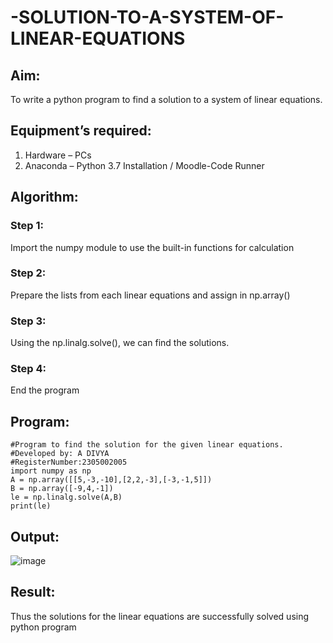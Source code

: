 # -SOLUTION-TO-A-SYSTEM-OF-LINEAR-EQUATIONS
## Aim:
To write a python program to find a solution to a system of linear equations.
## Equipment’s required:
1. 	Hardware – PCs
2. 	Anaconda – Python 3.7 Installation / Moodle-Code Runner
## Algorithm:
### Step 1: 
Import the numpy module to use the built-in functions for calculation
### Step 2: 
Prepare the lists from each linear equations and assign in np.array()
### Step 3: 
Using the np.linalg.solve(), we can find the solutions.
### Step 4: 
End the program
## Program:
```
#Program to find the solution for the given linear equations.
#Developed by: A DIVYA
#RegisterNumber:2305002005
import numpy as np
A = np.array([[5,-3,-10],[2,2,-3],[-3,-1,5]])
B = np.array([-9,4,-1])
le = np.linalg.solve(A,B)
print(le)
```
## Output:

![image](https://github.com/ArchanaSharikalHarinarayanan/-SOLUTION-TO-A-SYSTEM-OF-LINEAR-EQUATIONS/assets/155506447/b7beac2f-a73e-4b75-8fdf-6788fd11410e)

## Result: 
Thus the solutions for the linear equations are successfully solved using python program

